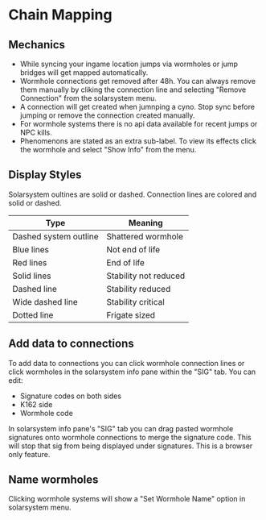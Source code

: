 # Chain Mapping

## Mechanics

 - While syncing your ingame location jumps via wormholes or jump
   bridges will get mapped automatically.
 - Wormhole connections get removed after 48h. You can always remove them manually by cliking the connection line and selecting "Remove Connection" from the solarsystem menu.
 - A connection will get created when jumnping a cyno. Stop sync before
   jumping or remove the connection created manually.
 - For wormhole systems there is no api data available for recent jumps
   or NPC kills.
 - Phenomenons are stated as an extra sub-label. To view its effects
   click the wormhole and select "Show Info" from the menu.

## Display Styles
Solarsystem oultines are solid or dashed. 
Connection lines are colored and solid or dashed.

|Type| Meaning |
|--|--|
| Dashed system outline | Shattered wormhole |
| Blue lines | Not end of life |
| Red lines | End of life |
| Solid lines | Stability not reduced |
| Dashed line | Stability reduced|
| Wide dashed line| Stability critical |
| Dotted line| Frigate sized |

## Add data to connections
To add data to connections you can click wormhole connection lines or click wormholes in the solarsystem info pane within the "SIG" tab.
You can edit:<br>

 - Signature codes on both sides<br>
 - K162 side<br>
 - Wormhole code<br>

In solarsystem info pane's "SIG" tab you can drag pasted wormhole signatures onto wormhole connections to merge the signature code. This will stop that sig from being displayed under signatures. This is a browser only feature.

## Name wormholes
Clicking wormhole systems will show a "Set Wormhole Name" option in solarsystem menu.
<!--stackedit_data:
eyJoaXN0b3J5IjpbMTY2NDIzNTM1MCwtNDU0MjQwMzY5LC0xOT
QzOTU1OTc5LDE2MzcxODQ5MCw2NzA3MTk1NTEsLTQ1Nzc4MTMx
LC0zMzI0NDcyOTddfQ==
-->